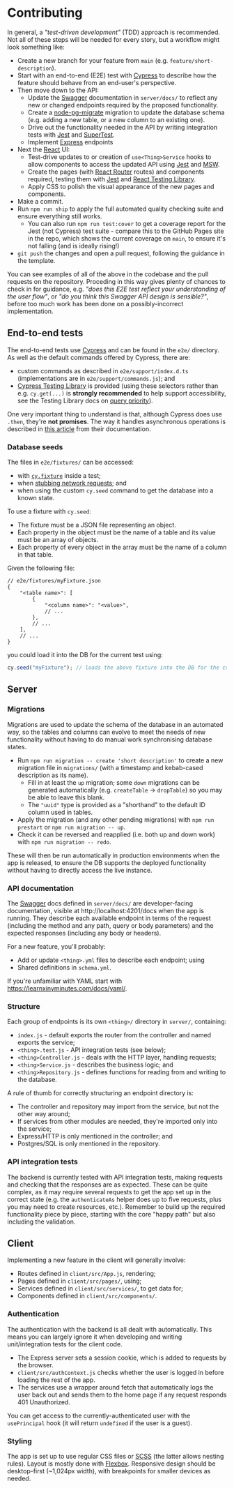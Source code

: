 # Contributing

In general, a _"test-driven development"_ (TDD) approach is recommended. Not all of these steps will be needed for every story, but a workflow might look something like:

- Create a new branch for your feature from `main` (e.g. `feature/short-description`).
- Start with an end-to-end (E2E) test with [Cypress] to describe how the feature should behave from an end-user's perspective.
- Then move down to the API:
  - Update the [Swagger] documentation in `server/docs/` to reflect any new or changed endpoints required by the proposed functionality.
  - Create a [node-pg-migrate] migration to update the database schema (e.g. adding a new table, or a new column to an existing one).
  - Drive out the functionality needed in the API by writing integration tests with [Jest] and [SuperTest].
  - Implement [Express] endpoints
- Next the [React] UI:
  - Test-drive updates to or creation of `use<Thing>Service` hooks to allow components to access the updated API using [Jest] and [MSW].
  - Create the pages (with [React Router] routes) and components required, testing them with [Jest] and [React Testing Library].
  - Apply CSS to polish the visual appearance of the new pages and components.
- Make a commit.
- Run `npm run ship` to apply the full automated quality checking suite and ensure everything still works.
  - You can also run `npm run test:cover` to get a coverage report for the Jest (not Cypress) test suite - compare this to the GitHub Pages site in the repo, which shows the current coverage on `main`, to ensure it's not falling (and is ideally rising!)
- `git push` the changes and open a pull request, following the guidance in the template.

You can see examples of all of the above in the codebase and the pull requests on the repository. Proceding in this way gives plenty of chances to check in for guidance, e.g. _"does this E2E test reflect your understanding of the user flow"_, or _"do you think this Swagger API design is sensible?"_, before too much work has been done on a possibly-incorrect implementation.

## End-to-end tests

The end-to-end tests use [Cypress] and can be found in the `e2e/` directory. As well as the default commands offered by Cypress, there are:

- custom commands as described in `e2e/support/index.d.ts` (implementations are in `e2e/support/commands.js`); and
- [Cypress Testing Library] is provided (using these selectors rather than e.g. `cy.get(...)` is **strongly recommended** to help support accessibility, see the Testing Library docs on [query priority]).

One very important thing to understand is that, although Cypress does use `.then`, they're **not promises**. The way it handles asynchronous operations is described in [this article][cypress variables and aliases] from their documentation.

### Database seeds

The files in `e2e/fixtures/` can be accessed:

- with [`cy.fixture`][cy.fixture] inside a test;
- when [stubbing network requests][cypress stub]; and
- when using the custom `cy.seed` command to get the database into a known state.

To use a fixture with `cy.seed`:

- The fixture must be a JSON file representing an object.
- Each property in the object must be the name of a table and its value must be an array of objects.
- Each property of every object in the array must be the name of a column in that table.

Given the following file:

```json5
// e2e/fixtures/myFixture.json
{
	"<table name>": [
		{
			"<column name>": "<value>",
			// ...
		},
		// ...
	],
	// ...
}
```

you could load it into the DB for the current test using:

```javascript
cy.seed("myFixture"); // loads the above fixture into the DB for the current test
```

## Server

### Migrations

Migrations are used to update the schema of the database in an automated way, so the tables and columns can evolve to meet the needs of new functionality without having to do manual work synchronising database states.

- Run `npm run migration -- create 'short description'` to create a new migration file in `migrations/` (with a timestamp and kebab-cased description as its name).
  - Fill in at least the `up` migration; some `down` migrations can be generated automatically (e.g. `createTable` -> `dropTable`) so you may be able to leave this blank.
  - The `"uuid"` type is provided as a "shorthand" to the default ID column used in tables.
- Apply the migration (and any other pending migrations) with `npm run prestart` or `npm run migration -- up`.
- Check it can be reversed and reapplied (i.e. both up and down work) with `npm run migration -- redo`.

These will then be run automatically in production environments when the app is released, to ensure the DB supports the deployed functionality without having to directly access the live instance.

### API documentation

The [Swagger] docs defined in `server/docs/` are developer-facing documentation, visible at http://localhost:4201/docs when the app is running. They describe each available endpoint in terms of the request (including the method and any path, query or body parameters) and the expected responses (including any body or headers).

For a new feature, you'll probably:

- Add or update `<thing>.yml` files to describe each endpoint; using
- Shared definitions in `schema.yml`.

If you're unfamiliar with YAML start with https://learnxinyminutes.com/docs/yaml/.

### Structure

Each group of endpoints is its own `<thing>/` directory in `server/`, containing:

- `index.js` - default exports the router from the controller and named exports the service;
- `<thing>.test.js` - API integration tests (see below);
- `<thing>Controller.js` - deals with the HTTP layer, handling requests;
- `<thing>Service.js` - describes the business logic; and
- `<thing>Repository.js` - defines functions for reading from and writing to the database.

A rule of thumb for correctly structuring an endpoint directory is:

- The controller and repository may import from the service, but not the other way around;
- If services from other modules are needed, they're imported only into the service;
- Express/HTTP is only mentioned in the controller; and
- Postgres/SQL is only mentioned in the repository.

### API integration tests

The backend is currently tested with API integration tests, making requests and checking that the responses are as expected. These can be quite complex, as it may require several requests to get the app set up in the correct state (e.g. the `authenticateAs` helper does up to five requests, plus you may need to create resources, etc.). Remember to build up the required functionality piece by piece, starting with the core "happy path" but also including the validation.

## Client

Implementing a new feature in the client will generally involve:

- Routes defined in `client/src/App.js`, rendering;
- Pages defined in `client/src/pages/`, using;
- Services defined in `client/src/services/`, to get data for;
- Components defined in `client/src/components/`.

### Authentication

The authentication with the backend is all dealt with automatically. This means you can largely ignore it when developing and writing unit/integration tests for the client code.

- The Express server sets a session cookie, which is added to requests by the browser.
- `client/src/authContext.js` checks whether the user is logged in before loading the rest of the app.
- The services use a wrapper around fetch that automatically logs the user back out and sends them to the home page if any request responds 401 Unauthorized.

You can get access to the currently-authenticated user with the `usePrincipal` hook (it will return `undefined` if the user is a guest).

### Styling

The app is set up to use regular CSS files or [SCSS] (the latter allows nesting rules). Layout is mostly done with [Flexbox]. Responsive design should be desktop-first (~1,024px width), with breakpoints for smaller devices as needed.

[cypress]: https://www.cypress.io/
[cypress task]: https://docs.cypress.io/guides/tooling/plugins-guide#cytask
[cy.fixture]: https://docs.cypress.io/api/commands/fixture
[cypress stub]: https://docs.cypress.io/guides/guides/network-requests#Fixtures
[cypress testing library]: https://testing-library.com/docs/cypress-testing-library/intro/
[cypress variables and aliases]: https://docs.cypress.io/guides/core-concepts/variables-and-aliases
[express]: https://expressjs.com/
[flexbox]: https://css-tricks.com/snippets/css/a-guide-to-flexbox/
[jest]: https://jestjs.io/
[msw]: https://jestjs.io/
[node-pg-migrate]: https://salsita.github.io/node-pg-migrate/#/
[query priority]: https://testing-library.com/docs/queries/about/#priority
[react]: https://react.dev/
[react router]: https://reactrouter.com/en/main
[react testing library]: https://testing-library.com/docs/react-testing-library/intro/
[scss]: https://sass-lang.com/documentation/syntax/#scss
[supertest]: https://www.npmjs.com/package/supertest
[swagger]: https://swagger.io/docs/specification/about/
